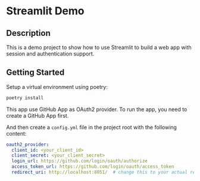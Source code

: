 # Streamlit Demo

## Description
This is a demo project to show how to use Streamlit to build a web app with session and authentication support.

## Getting Started

Setup a virtual environment using poetry:

```bash
poetry install
```

This app use GitHub App as OAuth2 provider. 
To run the app, you need to create a GitHub App first.

And then create a `config.yml` file in the project root with the following content:
```yaml
oauth2_provider:
  client_id: <your_client_id>
  client_secret: <your_client_secret>
  login_url: https://github.com/login/oauth/authorize
  access_token_url: https://github.com/login/oauth/access_token
  redirect_uri: http://localhost:8051/  # change this to your actual redirect uri
```
